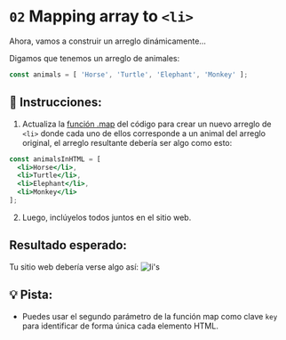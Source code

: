 # `02` Mapping array to `<li>`

Ahora, vamos a construir un arreglo dinámicamente...

Digamos que tenemos un arreglo de animales:

```js
const animals = [ 'Horse', 'Turtle', 'Elephant', 'Monkey' ];
```

## 📝 Instrucciones:

1. Actualiza la [función .map](https://medium.com/poka-techblog/simplify-your-javascript-use-map-reduce-and-filter-bd02c593cc2d) del código para crear un nuevo arreglo de `<li>` donde cada uno de ellos corresponde a un animal del arreglo original, el arreglo resultante debería ser algo como esto:

```jsx
const animalsInHTML = [
  <li>Horse</li>,
  <li>Turtle</li>,
  <li>Elephant</li>,
  <li>Monkey</li>
];
```

2. Luego, inclúyelos todos juntos en el sitio web.

## Resultado esperado:

Tu sitio web debería verse algo así: ![li's](../../.learn/assets/02-1.png?raw=true)

## 💡 Pista:

+ Puedes usar el segundo parámetro de la función map como clave `key` para identificar de forma única cada elemento HTML.

